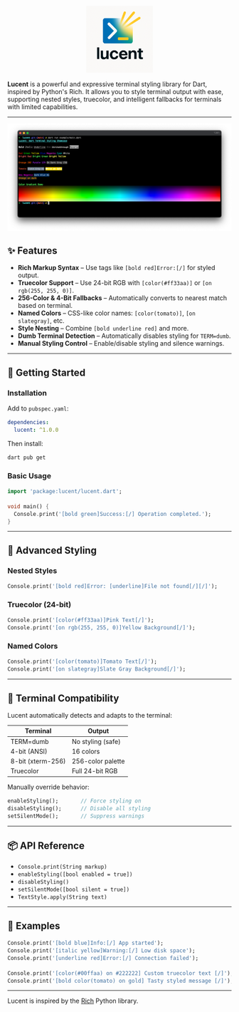 <div align="center">
  <img src="assets/logo_s.png" alt="Lucent Logo" width="150">
</div>

**Lucent** is a powerful and expressive terminal styling library for Dart, inspired by Python's Rich. It allows you to style terminal output with ease, supporting nested styles, truecolor, and intelligent fallbacks for terminals with limited capabilities.

---

![Lucent Example Screenshot](assets/image.png)

## ✨ Features

- **Rich Markup Syntax** – Use tags like `[bold red]Error:[/]` for styled output.
- **Truecolor Support** – Use 24-bit RGB with `[color(#ff33aa)]` or `[on rgb(255, 255, 0)]`.
- **256-Color & 4-Bit Fallbacks** – Automatically converts to nearest match based on terminal.
- **Named Colors** – CSS-like color names: `[color(tomato)]`, `[on slategray]`, etc.
- **Style Nesting** – Combine `[bold underline red]` and more.
- **Dumb Terminal Detection** – Automatically disables styling for `TERM=dumb`.
- **Manual Styling Control** – Enable/disable styling and silence warnings.

---

## 🚀 Getting Started

### Installation

Add to `pubspec.yaml`:

```yaml
dependencies:
  lucent: ^1.0.0
```

Then install:

```bash
dart pub get
```

### Basic Usage

```dart
import 'package:lucent/lucent.dart';

void main() {
  Console.print('[bold green]Success:[/] Operation completed.');
}
```

---

## 🎨 Advanced Styling

### Nested Styles

```dart
Console.print('[bold red]Error: [underline]File not found[/][/]');
```

### Truecolor (24-bit)

```dart
Console.print('[color(#ff33aa)]Pink Text[/]');
Console.print('[on rgb(255, 255, 0)]Yellow Background[/]');
```

### Named Colors

```dart
Console.print('[color(tomato)]Tomato Text[/]');
Console.print('[on slategray]Slate Gray Background[/]');
```

---

## 🧠 Terminal Compatibility

Lucent automatically detects and adapts to the terminal:

| Terminal         | Output                     |
|------------------|----------------------------|
| TERM=dumb        | No styling (safe)          |
| 4-bit (ANSI)     | 16 colors                  |
| 8-bit (xterm-256)| 256-color palette          |
| Truecolor        | Full 24-bit RGB            |

Manually override behavior:

```dart
enableStyling();       // Force styling on
disableStyling();      // Disable all styling
setSilentMode();       // Suppress warnings
```

---

## 📦 API Reference

- `Console.print(String markup)`
- `enableStyling([bool enabled = true])`
- `disableStyling()`
- `setSilentMode([bool silent = true])`
- `TextStyle.apply(String text)`

---

## 🧪 Examples

```dart
Console.print('[bold blue]Info:[/] App started');
Console.print('[italic yellow]Warning:[/] Low disk space');
Console.print('[underline red]Error:[/] Connection failed');

Console.print('[color(#00ffaa) on #222222] Custom truecolor text [/]');
Console.print('[bold color(tomato) on gold] Tasty styled message [/]');
```

---

Lucent is inspired by the [Rich](https://github.com/Textualize/rich) Python library.
